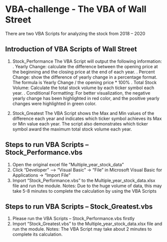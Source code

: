 # VBA-challenge - The VBA of Wall Street
There are two VBA Scripts for analyzing the stock from 2018 – 2020

## Introduction of VBA Scripts of Wall Street
1. Stock_Performance
 The VBA Script will output the following information:
      . Yearly Change: calculate the difference between the opening price at the beginning and the closing price at the end of each year.
      . Percent Change: show the difference of yearly change in a percentage format. 
          The formula is Yearly Change / the opening price * 100%
      . Total Stock Volume: Calculate the total stock volume by each ticker symbol each year.
      . Conditional Formatting: For better visualization, the negative yearly change has been highlighted in red color, and the positive yearly changes were highlighted in green color.
      
2. Stock_Greatest 
The VBA Script shows the Max and Min values of the difference each year and indicates which ticker symbol achieves its Max or Min value each year. The script also demonstrates which ticker symbol award the maximum total stock volume each year.

## Steps to run VBA Scripts – Stock_Performance.vbs
1.	Open the original excel file ”Multiple_year_stock_data”
2.	Click “Developer” –> “Visual Basic” -> “File” in Microsoft Visual Basic for Applications -> “Import File”
3.	Import “Stock_Performance.vbs” to the Multiple_year_stock_data.xlsx file and run the module.
Notes: Due to the huge volume of data, this may take 5-8 minutes to complete the calculation by using the VBA Scripts

## Steps to run VBA Scripts – Stock_Greatest.vbs
1.	Please run the VBA Scripts – Stock_Performance.vbs firstly
2.	Import “Stock_Greatest.vbs” to the Multiple_year_stock_data.xlsx file and run the module.
Notes: The VBA Script may take about 2 minutes to complete its calculation.
